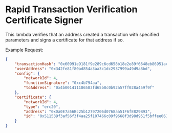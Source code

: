 # Rapid Transaction Verification Certificate Signer

This lambda verifies that an address created a transaction with specified parameters and signs a certificate for that address if so.

Example Request:

```json
{
	"transactionHash": "0x60991e9181f9e289c6cd658b18e2e89f6648eb86951ac3839a96fd55eaedf148",
	"userAddress": "0x342fe81f80ad854a3aa3c1dc2937999a49d9a8bd",
	"config": {
		"networkId": 4,
		"functionSignature": "0xc4b794aa",
		"toAddress": "0x4b001411186583fd65b8c0b92a57ff028a459f9f"
	},
	"certificate": {
		"networkId": 4,
		"type": "erc20",
		"address": "0xDa0E7a56Bc25b12797206d0768aa51F6fE829B93",
		"id": "0x511539f3af56f3f4aa25f107466c09f9668f3d98d951f5bffee0618a4c92d0dc"
	}
}
```
